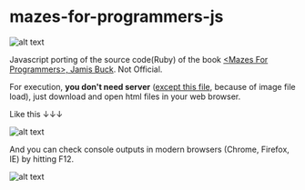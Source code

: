 # mazes-for-programmers-js

![alt text](https://raw.githubusercontent.com/greentec/mazes-for-programmers-js/master/small_jbmaze.png)

Javascript porting of the source code(Ruby) of the book [&lt;Mazes For Programmers>, Jamis Buck](https://pragprog.com/book/jbmaze/mazes-for-programmers). Not Official.

For execution, **you don't need server** ([except this file](https://github.com/greentec/mazes-for-programmers-js/blob/master/Ch6/image_mask.html), because of image file load), just download and open html files in your web browser.

Like this ↓↓↓

![alt text](https://raw.githubusercontent.com/greentec/mazes-for-programmers-js/master/screenshot0.png)

And you can check console outputs in modern browsers (Chrome, Firefox, IE) by hitting F12. 

![alt text](https://raw.githubusercontent.com/greentec/mazes-for-programmers-js/master/screenshot1.png)

